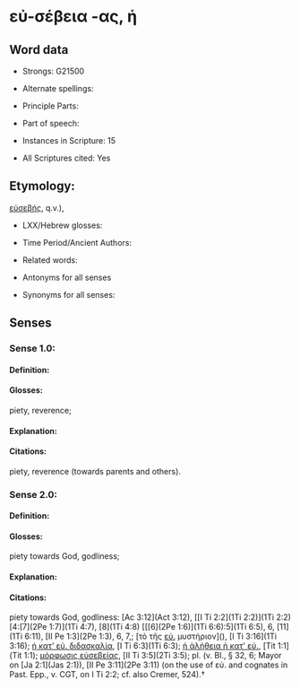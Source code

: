 # εὐ-σέβεια -ας, ἡ

<!-- Status: S2=NeedsEdits -->
<!-- Lexica used for edits:   -->

## Word data

* Strongs: G21500

* Alternate spellings:



* Principle Parts: 


* Part of speech: 


* Instances in Scripture: 15

* All Scriptures cited: Yes

## Etymology: 

[εὐσεβής](), q.v.), 

* LXX/Hebrew glosses: 


* Time Period/Ancient Authors: 


* Related words: 

* Antonyms for all senses

* Synonyms for all senses: 


## Senses 


### Sense  1.0: 

#### Definition: 

#### Glosses: 

piety, reverence; 

#### Explanation: 


#### Citations: 

piety, reverence (towards parents and others). 

### Sense  2.0: 

#### Definition: 

#### Glosses: 

piety towards God, godliness; 

#### Explanation: 


#### Citations: 

piety towards God, godliness: [Ac 3:12](Act 3:12), [[I Ti 2:2](1Ti 2:2)](1Ti 2:2) [4:[7](2Pe 1:7)](1Ti 4:7), [8](1Ti 4:8) [[[6](2Pe 1:6)](1Ti 6:6):5](1Ti 6:5), 6, [11](1Ti 6:11), [II Pe 1:3](2Pe 1:3), 6, 7,; [τὸ τῆς [εὐ.]() μυστήριον](), [I Ti 3:16](1Ti 3:16); [ἡ κατ’ εὐ. διδασκαλία](), [I Ti 6:3](1Ti 6:3); [ἡ ἀλήθεια ἡ κατ' εὐ.](), [Tit 1:1](Tit 1:1); [μόρφωσις εὐσεβείας](), [II Ti 3:5](2Ti 3:5); pl. (v. Bl., § 32, 6; Mayor on [Ja 2:1](Jas 2:1)), [II Pe 3:11](2Pe 3:11) (on the use of εὐ. and cognates in Past. Epp., v. CGT, on I Ti 2:2; cf. also Cremer, 524).†
